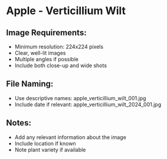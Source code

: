 # Apple - Verticillium Wilt

## Image Requirements:
- Minimum resolution: 224x224 pixels
- Clear, well-lit images
- Multiple angles if possible
- Include both close-up and wide shots

## File Naming:
- Use descriptive names: apple_verticillium_wilt_001.jpg
- Include date if relevant: apple_verticillium_wilt_2024_001.jpg

## Notes:
- Add any relevant information about the image
- Include location if known
- Note plant variety if available
